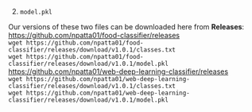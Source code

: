2.  `model.pkl`

Our versions of these two files can be downloaded here from **Releases**:  
https://github.com/npatta01/food-classifier/releases  
`wget https://github.com/npatta01/food-classifier/releases/download/v1.0.1/classes.txt`  
`wget https://github.com/npatta01/food-classifier/releases/download/v1.0.1/model.pkl`
https://github.com/npatta01/web-deep-learning-classifier/releases  
`wget https://github.com/npatta01/web-deep-learning-classifier/releases/download/v1.0.1/classes.txt`  
`wget https://github.com/npatta01/web-deep-learning-classifier/releases/download/v1.0.1/model.pkl`
